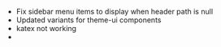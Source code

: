 - Fix sidebar menu items to display when header path is null
- Updated variants for theme-ui components
- katex not working
- 
